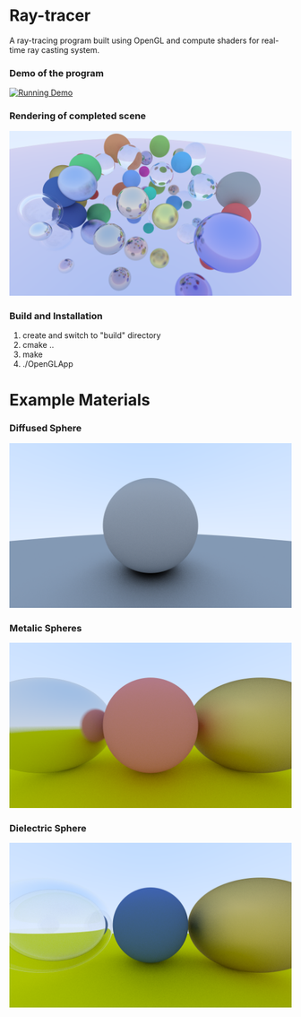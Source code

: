 # Ray-tracer
A ray-tracing program built using OpenGL and compute shaders for real-time ray casting system.

### Demo of the program
[![Running Demo](https://img.youtube.com/vi/HL05jJHMh5Q/0.jpg)](https://youtu.be/)

### Rendering of completed scene
![alt text](docs/images/complete.png)

### Build and Installation
1. create and switch to "build" directory
2. cmake ..
3. make
4. ./OpenGLApp

# Example Materials
### Diffused Sphere
![alt text](docs/images/diffused.png)

### Metalic Spheres
![alt text](docs/images/metalic.png)

### Dielectric Sphere
![alt text](docs/images/dielectric.png)

